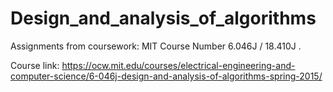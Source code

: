 # Design_and_analysis_of_algorithms
Assignments from coursework: MIT Course Number 6.046J / 18.410J .

Course link: https://ocw.mit.edu/courses/electrical-engineering-and-computer-science/6-046j-design-and-analysis-of-algorithms-spring-2015/

